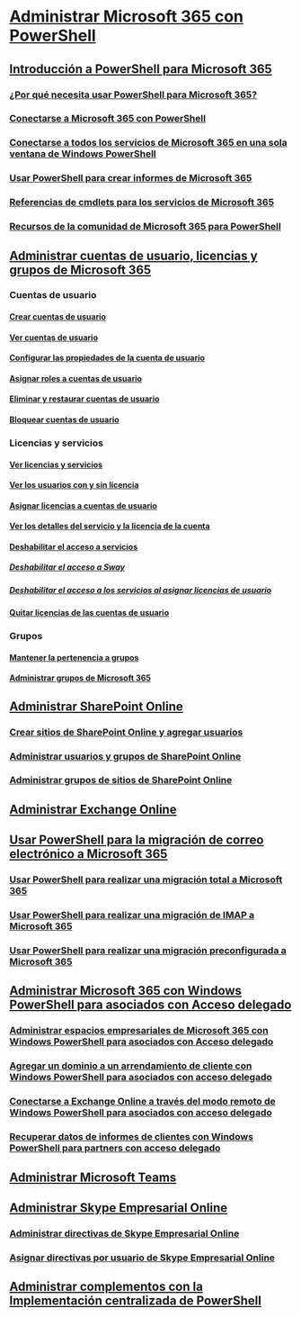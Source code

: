 
# [Administrar Microsoft 365 con PowerShell](manage-office-365-with-office-365-powershell.md)
## [Introducción a PowerShell para Microsoft 365](getting-started-with-office-365-powershell.md)
### [¿Por qué necesita usar PowerShell para Microsoft 365?](why-you-need-to-use-office-365-powershell.md)
### [Conectarse a Microsoft 365 con PowerShell](connect-to-office-365-powershell.md)
### [Conectarse a todos los servicios de Microsoft 365 en una sola ventana de Windows PowerShell](connect-to-all-office-365-services-in-a-single-windows-powershell-window.md)
### [Usar PowerShell para crear informes de Microsoft 365](use-windows-powershell-to-create-reports-in-office-365.md)
### [Referencias de cmdlets para los servicios de Microsoft 365](cmdlet-references-for-office-365-services.md)
### [Recursos de la comunidad de Microsoft 365 para PowerShell](office-365-powershell-community-resources.md)

## [Administrar cuentas de usuario, licencias y grupos de Microsoft 365](manage-user-accounts-and-licenses-with-office-365-powershell.md)

### Cuentas de usuario
#### [Crear cuentas de usuario](create-user-accounts-with-office-365-powershell.md)
#### [Ver cuentas de usuario](view-user-accounts-with-office-365-powershell.md)
#### [Configurar las propiedades de la cuenta de usuario](configure-user-account-properties-with-office-365-powershell.md)
#### [Asignar roles a cuentas de usuario](assign-roles-to-user-accounts-with-office-365-powershell.md)
#### [Eliminar y restaurar cuentas de usuario](delete-and-restore-user-accounts-with-office-365-powershell.md)
#### [Bloquear cuentas de usuario](block-user-accounts-with-office-365-powershell.md)

### Licencias y servicios
#### [Ver licencias y servicios](view-licenses-and-services-with-office-365-powershell.md)
#### [Ver los usuarios con y sin licencia](view-licensed-and-unlicensed-users-with-office-365-powershell.md)
#### [Asignar licencias a cuentas de usuario](assign-licenses-to-user-accounts-with-office-365-powershell.md)
#### [Ver los detalles del servicio y la licencia de la cuenta](view-account-license-and-service-details-with-office-365-powershell.md)
#### [Deshabilitar el acceso a servicios](disable-access-to-services-with-office-365-powershell.md)
##### [Deshabilitar el acceso a Sway](disable-access-to-sway-with-office-365-powershell.md)
##### [Deshabilitar el acceso a los servicios al asignar licencias de usuario](disable-access-to-services-while-assigning-user-licenses.md)
#### [Quitar licencias de las cuentas de usuario](remove-licenses-from-user-accounts-with-office-365-powershell.md)

### Grupos
#### [Mantener la pertenencia a grupos](maintain-group-membership-with-office-365-powershell.md)
#### [Administrar grupos de Microsoft 365](manage-office-365-groups-with-powershell.md)

## [Administrar SharePoint Online](manage-sharepoint-online-with-office-365-powershell.md)
### [Crear sitios de SharePoint Online y agregar usuarios](create-sharepoint-sites-and-add-users-with-powershell.md)
### [Administrar usuarios y grupos de SharePoint Online](manage-sharepoint-users-and-groups-with-powershell.md)
### [Administrar grupos de sitios de SharePoint Online](manage-sharepoint-site-groups-with-powershell.md)
## [Administrar Exchange Online](https://docs.microsoft.com/powershell/exchange/connect-to-exchange-online-powershell)
## [Usar PowerShell para la migración de correo electrónico a Microsoft 365](use-powershell-for-email-migration-to-office-365.md)
### [Usar PowerShell para realizar una migración total a Microsoft 365](use-powershell-to-perform-a-cutover-migration-to-office-365.md)
### [Usar PowerShell para realizar una migración de IMAP a Microsoft 365](use-powershell-to-perform-an-imap-migration-to-office-365.md)
### [Usar PowerShell para realizar una migración preconfigurada a Microsoft 365](use-powershell-to-perform-a-staged-migration-to-office-365.md)
## [Administrar Microsoft 365 con Windows PowerShell para asociados con Acceso delegado](manage-office-365-with-windows-powershell-for-delegated-access-permissions-dap-p.md)
### [Administrar espacios empresariales de Microsoft 365 con Windows PowerShell para asociados con Acceso delegado](manage-office-365-tenants-with-windows-powershell-for-delegated-access-permissio.md)
### [Agregar un dominio a un arrendamiento de cliente con Windows PowerShell para asociados con acceso delegado](add-a-domain-to-a-client-tenancy-with-windows-powershell-for-delegated-access-pe.md)
### [Conectarse a Exchange Online a través del modo remoto de Windows PowerShell para asociados con acceso delegado](connect-to-exchange-online-tenants-with-remote-windows-powershell-for-delegated.md)
### [Recuperar datos de informes de clientes con Windows PowerShell para partners con acceso delegado](retrieve-customer-tenant-reporting-data-with-windows-powershell-for-delegated-ac.md)
## [Administrar Microsoft Teams](https://docs.microsoft.com/microsoftteams/teams-powershell-install)
## [Administrar Skype Empresarial Online](manage-skype-for-business-online-with-office-365-powershell.md)
### [Administrar directivas de Skype Empresarial Online](manage-skype-for-business-online-policies-with-office-365-powershell.md)
### [Asignar directivas por usuario de Skype Empresarial Online](assign-per-user-skype-for-business-online-policies-with-office-365-powershell.md)
## [Administrar complementos con la Implementación centralizada de PowerShell](use-the-centralized-deployment-powershell-cmdlets-to-manage-add-ins.md)